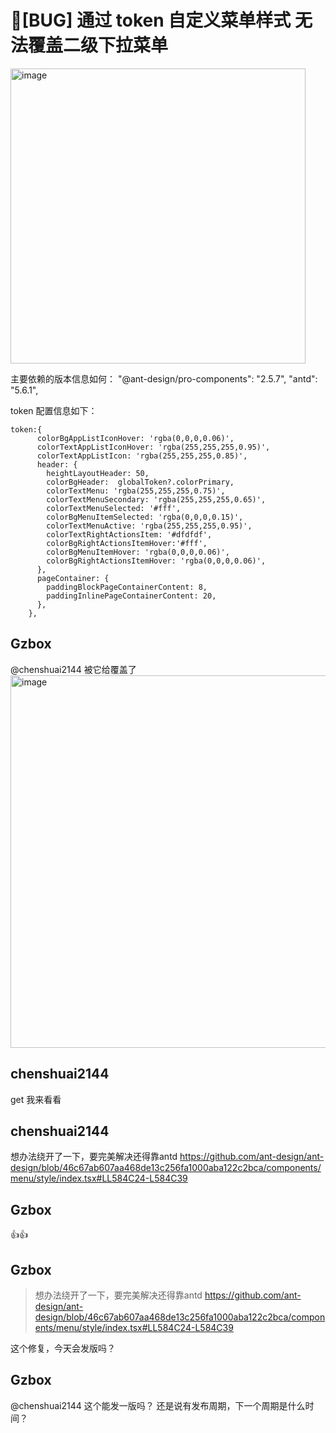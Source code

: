 # 🐛[BUG] 通过 token 自定义菜单样式 无法覆盖二级下拉菜单

<img width="472" alt="image" src="https://github.com/ant-design/pro-components/assets/21010051/f60ecdf1-e4f0-45cb-896d-c2188922fdf0">

主要依赖的版本信息如何：
"@ant-design/pro-components": "2.5.7",
"antd": "5.6.1",

token 配置信息如下：

```
token:{
      colorBgAppListIconHover: 'rgba(0,0,0,0.06)',
      colorTextAppListIconHover: 'rgba(255,255,255,0.95)',
      colorTextAppListIcon: 'rgba(255,255,255,0.85)',
      header: {
        heightLayoutHeader: 50,
        colorBgHeader:  globalToken?.colorPrimary,
        colorTextMenu: 'rgba(255,255,255,0.75)',
        colorTextMenuSecondary: 'rgba(255,255,255,0.65)',
        colorTextMenuSelected: '#fff',
        colorBgMenuItemSelected: 'rgba(0,0,0,0.15)',
        colorTextMenuActive: 'rgba(255,255,255,0.95)',
        colorTextRightActionsItem: '#dfdfdf',
        colorBgRightActionsItemHover:'#fff',
        colorBgMenuItemHover: 'rgba(0,0,0,0.06)',
        colorBgRightActionsItemHover: 'rgba(0,0,0,0.06)',
      },
      pageContainer: {
        paddingBlockPageContainerContent: 8,
        paddingInlinePageContainerContent: 20,
      },
    },
```

## Gzbox

@chenshuai2144
被它给覆盖了
<img width="596" alt="image" src="https://github.com/ant-design/pro-components/assets/21010051/dcaa74a2-297b-467e-92d7-2b8abcf6224f">

## chenshuai2144

get 我来看看

## chenshuai2144

想办法绕开了一下，要完美解决还得靠antd
https://github.com/ant-design/ant-design/blob/46c67ab607aa468de13c256fa1000aba122c2bca/components/menu/style/index.tsx#LL584C24-L584C39

## Gzbox

👍👍

## Gzbox

> 想办法绕开了一下，要完美解决还得靠antd https://github.com/ant-design/ant-design/blob/46c67ab607aa468de13c256fa1000aba122c2bca/components/menu/style/index.tsx#LL584C24-L584C39

这个修复，今天会发版吗？

## Gzbox

@chenshuai2144
这个能发一版吗？
还是说有发布周期，下一个周期是什么时间？

